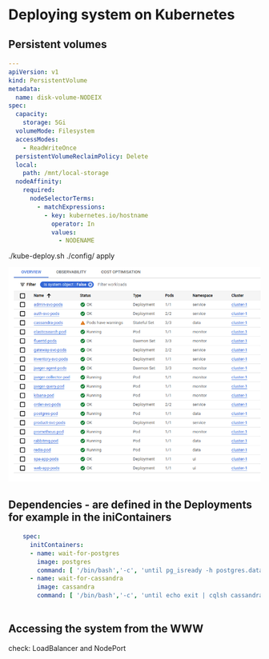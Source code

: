 # Deploying system on Kubernetes


## Persistent volumes
```yaml
---
apiVersion: v1
kind: PersistentVolume
metadata:
  name: disk-volume-NODEIX
spec:
  capacity:
    storage: 5Gi
  volumeMode: Filesystem
  accessModes:
    - ReadWriteOnce
  persistentVolumeReclaimPolicy: Delete
  local:
    path: /mnt/local-storage
  nodeAffinity:
    required:
      nodeSelectorTerms:
        - matchExpressions:
          - key: kubernetes.io/hostname
            operator: In
            values:
              - NODENAME

```

./kube-deploy.sh ./config/ apply


![Alt text](image-9.png)


## Dependencies - are defined in the Deployments for example in the iniContainers
```yaml
    spec:
      initContainers:
      - name: wait-for-postgres
        image: postgres
        command: [ '/bin/bash','-c', 'until pg_isready -h postgres.data; do echo waiting for postgres; sleep 2; done;' ]
      - name: wait-for-cassandra
        image: cassandra
        command: [ '/bin/bash','-c', 'until echo exit | cqlsh cassandra.data; do echo waiting for cassandra; sleep 5; done;' ]
      
```

## Accessing the system from the WWW

check: LoadBalancer and NodePort